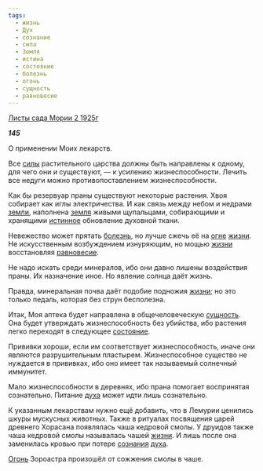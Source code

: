 ```yaml
---
tags:
  - жизнь
  - Дух
  - сознание
  - сила
  - Земля
  - истина
  - состояние
  - болезнь
  - огонь
  - сущность
  - равновесие
---
```

[Листы сада Мории 2 1925г](https://127.0.0.1:4002/agni/1925)

___145___

О применении Моих лекарств.   

Все [силы](../../../tags/#сила) растительного царства должны быть направлены к одному, для чего они и существуют, — к усилению жизнеспособности. Лечить все недуги можно противопоставлением жизнеспособности.   

Как бы резервуар праны существуют некоторые растения. Хвоя собирает как иглы электричества. И как связь между небом и недрами [земли](../../../tags/#Земля), наполнена [земля](../../../tags/#Земля) живыми щупальцами, собирающими и хранящими [истинное](../../../tags/#истина) обновление духовной ткани.   

Невежество может прятать [болезнь](../../../tags/#болезнь), но лучше сжечь её на [огне](../../../tags/#огонь) [жизни](../../../tags/#жизнь). Не искусственным возбуждением изнуряющим, но мощью [жизни](../../../tags/#жизнь) восстановляя [равновесие](../../../tags/#равновесие).   

Не надо искать среди минералов, ибо они давно лишены воздействия праны. Их назначение иное. Но явление солнца даёт жизнь.   

Правда, минеральная почва даёт подобие подножия [жизни](../../../tags/#жизнь); но это только педаль, которая без струн бесполезна.   

Итак, Моя аптека будет направлена в общечеловеческую [сущность](../../../tags/#сущность). Она будет утверждать жизнеспособность без убийства, ибо растения легко переходят в следующее [состояние](../../../tags/#состояние).   

Прививки хороши, если им соответствует жизнеспособность, иначе они являются разрушительным пластырем. Жизнеспособное существо не нуждается в прививках, ибо оно имеет так называемый солнечный иммунитет.   

Мало жизнеспособности в деревнях, ибо прана помогает воспринятая сознательно. Питание [духа](../../../tags/#Дух) может идти лишь сознательно.   

К указанным лекарствам нужно ещё добавить, что в Лемурии ценились шкуры мускусных животных. Также в ритуалах посвящения царей древнего Хорасана появлялась чаша кедровой смолы. У друидов также чаша кедровой смолы называлась чашей [жизни](../../../tags/#жизнь). И лишь после она заменилась кровью при потере [сознания](../../../tags/#сознание) [духа](../../../tags/#Дух).   

[Огонь](../../../tags/#огонь) Зороастра произошёл от сожжения смолы в чаше.   

